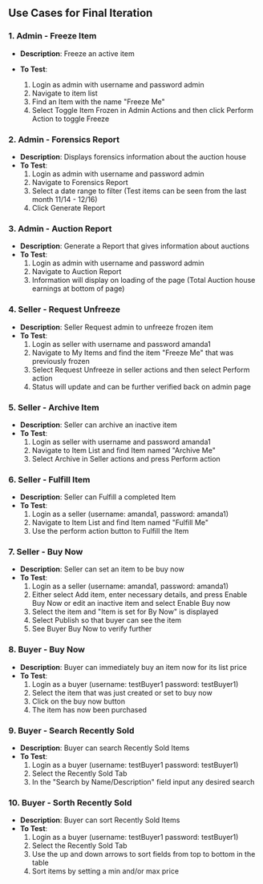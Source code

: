 ## Use Cases for Final Iteration

### 1. Admin - Freeze Item
- **Description**: Freeze an active item

- **To Test**:
  1. Login as admin with username and password admin
  2. Navigate to item list
  3. Find an Item with the name "Freeze Me"
  4. Select Toggle Item Frozen in Admin Actions and then click Perform Action to toggle Freeze

### 2. Admin - Forensics Report
- **Description**: Displays forensics information about the auction house
- **To Test**:
  1. Login as admin with username and password admin
  2. Navigate to Forensics Report
  3. Select a date range to filter (Test items can be seen from the last month 11/14 - 12/16)
  4. Click Generate Report

### 3. Admin - Auction Report
- **Description**: Generate a Report that gives information about auctions
- **To Test**:
  1. Login as admin with username and password admin
  2. Navigate to Auction Report
  3. Information will display on loading of the page (Total Auction house earnings at bottom of page)

### 4. Seller - Request Unfreeze
- **Description**: Seller Request admin to unfreeze frozen item
- **To Test**:
  1. Login as seller with username and password amanda1
  2. Navigate to My Items and find the item "Freeze Me" that was previously frozen
  3. Select Request Unfreeze in seller actions and then select Perform action
  4. Status will update and can be further verified back on admin page

### 5. Seller - Archive Item
- **Description**: Seller can archive an inactive item
- **To Test**:
  1. Login as seller with username and password amanda1
  2. Navigate to Item List and find Item named "Archive Me" 
  3. Select Archive in Seller actions and press Perform action

### 6. Seller - Fulfill Item
- **Description**: Seller can Fulfill a completed Item
- **To Test**: 
  1. Login as a seller (username: amanda1, password: amanda1)
  2. Navigate to Item List and find Item named "Fulfill Me" 
  3. Use the perform action button to Fulfill the Item

### 7. Seller - Buy Now
- **Description**: Seller can set an item to be buy now
- **To Test**:
  1. Login as a seller (username: amanda1, password: amanda1)
  2. Either select Add item, enter necessary details, and press Enable Buy Now or edit an inactive item and select Enable Buy now
  3. Select the item and "Item is set for By Now" is displayed
  4. Select Publish so that buyer can see the item
  5. See Buyer Buy Now to verify further

### 8. Buyer - Buy Now
- **Description**: Buyer can immediately buy an item now for its list price
- **To Test**:
  1. Login as a buyer (username: testBuyer1 password: testBuyer1)
  2. Select the item that was just created or set to buy now
  3. Click on the buy now button
  4. The item has now been purchased

### 9. Buyer - Search Recently Sold
- **Description**: Buyer can search Recently Sold Items
- **To Test**: 
  1. Login as a buyer (username: testBuyer1 password: testBuyer1)
  2. Select the Recently Sold Tab
  3. In the "Search by Name/Description" field input any desired search

### 10. Buyer - Sorth Recently Sold
- **Description**: Buyer can sort Recently Sold Items
- **To Test**: 
  1. Login as a buyer (username: testBuyer1 password: testBuyer1)
  2. Select the Recently Sold Tab
  3. Use the up and down arrows to sort fields from top to bottom in the table
  4. Sort items by setting a min and/or max price


